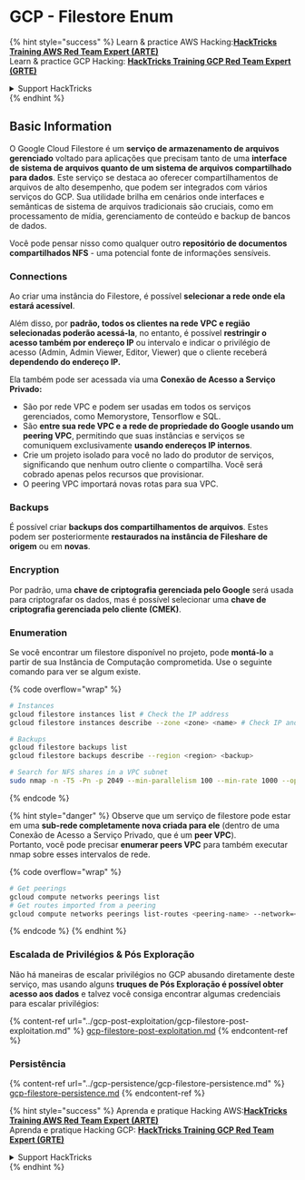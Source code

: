 # GCP - Filestore Enum

{% hint style="success" %}
Learn & practice AWS Hacking:<img src="../../../.gitbook/assets/image (1) (1) (1) (1).png" alt="" data-size="line">[**HackTricks Training AWS Red Team Expert (ARTE)**](https://training.hacktricks.xyz/courses/arte)<img src="../../../.gitbook/assets/image (1) (1) (1) (1).png" alt="" data-size="line">\
Learn & practice GCP Hacking: <img src="../../../.gitbook/assets/image (2) (1).png" alt="" data-size="line">[**HackTricks Training GCP Red Team Expert (GRTE)**<img src="../../../.gitbook/assets/image (2) (1).png" alt="" data-size="line">](https://training.hacktricks.xyz/courses/grte)

<details>

<summary>Support HackTricks</summary>

* Check the [**subscription plans**](https://github.com/sponsors/carlospolop)!
* **Join the** 💬 [**Discord group**](https://discord.gg/hRep4RUj7f) or the [**telegram group**](https://t.me/peass) or **follow** us on **Twitter** 🐦 [**@hacktricks\_live**](https://twitter.com/hacktricks_live)**.**
* **Share hacking tricks by submitting PRs to the** [**HackTricks**](https://github.com/carlospolop/hacktricks) and [**HackTricks Cloud**](https://github.com/carlospolop/hacktricks-cloud) github repos.

</details>
{% endhint %}

## Basic Information

O Google Cloud Filestore é um **serviço de armazenamento de arquivos gerenciado** voltado para aplicações que precisam tanto de uma **interface de sistema de arquivos quanto de um sistema de arquivos compartilhado para dados**. Este serviço se destaca ao oferecer compartilhamentos de arquivos de alto desempenho, que podem ser integrados com vários serviços do GCP. Sua utilidade brilha em cenários onde interfaces e semânticas de sistema de arquivos tradicionais são cruciais, como em processamento de mídia, gerenciamento de conteúdo e backup de bancos de dados.

Você pode pensar nisso como qualquer outro **repositório de documentos compartilhados NFS** - uma potencial fonte de informações sensíveis.

### Connections

Ao criar uma instância do Filestore, é possível **selecionar a rede onde ela estará acessível**.

Além disso, por **padrão, todos os clientes na rede VPC e região selecionadas poderão acessá-la**, no entanto, é possível **restringir o acesso também por endereço IP** ou intervalo e indicar o privilégio de acesso (Admin, Admin Viewer, Editor, Viewer) que o cliente receberá **dependendo do endereço IP.**

Ela também pode ser acessada via uma **Conexão de Acesso a Serviço Privado:**

* São por rede VPC e podem ser usadas em todos os serviços gerenciados, como Memorystore, Tensorflow e SQL.
* São **entre sua rede VPC e a rede de propriedade do Google usando um peering VPC**, permitindo que suas instâncias e serviços se comuniquem exclusivamente **usando endereços IP internos**.
* Crie um projeto isolado para você no lado do produtor de serviços, significando que nenhum outro cliente o compartilha. Você será cobrado apenas pelos recursos que provisionar.
* O peering VPC importará novas rotas para sua VPC.

### Backups

É possível criar **backups dos compartilhamentos de arquivos**. Estes podem ser posteriormente **restaurados na instância de Fileshare de origem** ou em **novas**.

### Encryption

Por padrão, uma **chave de criptografia gerenciada pelo Google** será usada para criptografar os dados, mas é possível selecionar uma **chave de criptografia gerenciada pelo cliente (CMEK)**.

### Enumeration

Se você encontrar um filestore disponível no projeto, pode **montá-lo** a partir de sua Instância de Computação comprometida. Use o seguinte comando para ver se algum existe.

{% code overflow="wrap" %}
```bash
# Instances
gcloud filestore instances list # Check the IP address
gcloud filestore instances describe --zone <zone> <name> # Check IP and access restrictions

# Backups
gcloud filestore backups list
gcloud filestore backups describe --region <region> <backup>

# Search for NFS shares in a VPC subnet
sudo nmap -n -T5 -Pn -p 2049 --min-parallelism 100 --min-rate 1000 --open 10.99.160.2/20
```
{% endcode %}

{% hint style="danger" %}
Observe que um serviço de filestore pode estar em uma **sub-rede completamente nova criada para ele** (dentro de uma Conexão de Acesso a Serviço Privado, que é um **peer VPC**).\
Portanto, você pode precisar **enumerar peers VPC** para também executar nmap sobre esses intervalos de rede.

{% code overflow="wrap" %}
```bash
# Get peerings
gcloud compute networks peerings list
# Get routes imported from a peering
gcloud compute networks peerings list-routes <peering-name> --network=<network-name> --region=<region> --direction=INCOMING
```
{% endcode %}
{% endhint %}

### Escalada de Privilégios & Pós Exploração

Não há maneiras de escalar privilégios no GCP abusando diretamente deste serviço, mas usando alguns **truques de Pós Exploração é possível obter acesso aos dados** e talvez você consiga encontrar algumas credenciais para escalar privilégios:

{% content-ref url="../gcp-post-exploitation/gcp-filestore-post-exploitation.md" %}
[gcp-filestore-post-exploitation.md](../gcp-post-exploitation/gcp-filestore-post-exploitation.md)
{% endcontent-ref %}

### Persistência

{% content-ref url="../gcp-persistence/gcp-filestore-persistence.md" %}
[gcp-filestore-persistence.md](../gcp-persistence/gcp-filestore-persistence.md)
{% endcontent-ref %}

{% hint style="success" %}
Aprenda e pratique Hacking AWS:<img src="../../../.gitbook/assets/image (1) (1) (1) (1).png" alt="" data-size="line">[**HackTricks Training AWS Red Team Expert (ARTE)**](https://training.hacktricks.xyz/courses/arte)<img src="../../../.gitbook/assets/image (1) (1) (1) (1).png" alt="" data-size="line">\
Aprenda e pratique Hacking GCP: <img src="../../../.gitbook/assets/image (2) (1).png" alt="" data-size="line">[**HackTricks Training GCP Red Team Expert (GRTE)**<img src="../../../.gitbook/assets/image (2) (1).png" alt="" data-size="line">](https://training.hacktricks.xyz/courses/grte)

<details>

<summary>Support HackTricks</summary>

* Confira os [**planos de assinatura**](https://github.com/sponsors/carlospolop)!
* **Junte-se ao** 💬 [**grupo do Discord**](https://discord.gg/hRep4RUj7f) ou ao [**grupo do telegram**](https://t.me/peass) ou **siga**-nos no **Twitter** 🐦 [**@hacktricks\_live**](https://twitter.com/hacktricks_live)**.**
* **Compartilhe truques de hacking enviando PRs para os repositórios do** [**HackTricks**](https://github.com/carlospolop/hacktricks) e [**HackTricks Cloud**](https://github.com/carlospolop/hacktricks-cloud).

</details>
{% endhint %}
